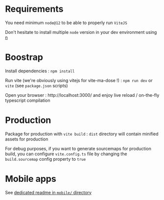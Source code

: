 # Requirements

You need minimum `node@12` to be able to properly run `ViteJS`

Don't hesitate to install multiple `node` version in your dev environment using [n](https://www.npmjs.com/package/n)

# Boostrap

Install dependencies :
`npm install`

Run vite (we're obviously using vitejs for vite-ma-dose !) :
`npm run dev` or `vite` (see `package.json` scripts)

Open your browser : http://localhost:3000/
and enjoy live reload / on-the-fly typescript compilation

# Production

Package for production with `vite build` : `dist` directory will contain minified assets for production

For debug purposes, if you want to generate sourcemaps for production build, you can configure
`vite.config.ts` file by changing the `build.sourcemap` config property to `true`

# Mobile apps

See [dedicated readme in `mobile/` directory](mobile/README.md)
